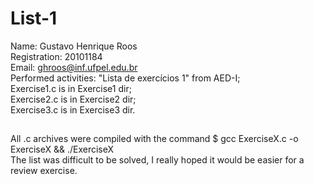 # List-1
Name: Gustavo Henrique Roos<br>
Registration: 20101184<br>
Email: ghroos@inf.ufpel.edu.br<br>
Performed activities: "Lista de exercícios 1" from AED-I;<br>
Exercise1.c is in Exercise1 dir;<br>
Exercise2.c is in Exercise2 dir;<br>
Exercise3.c is in Exercise3 dir.<br>
##
All .c archives were compiled with the command $ gcc ExerciseX.c -o ExerciseX && ./ExerciseX<br>
The list was difficult to be solved, I really hoped it would be easier for a review exercise.
